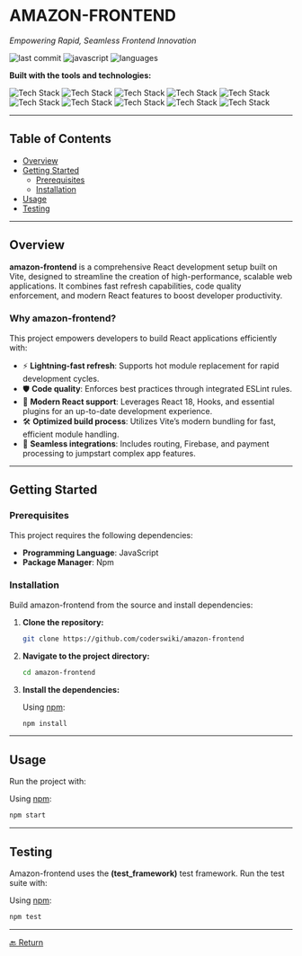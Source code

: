 # AMAZON-FRONTEND

_Empowering Rapid, Seamless Frontend Innovation_

![last commit](https://img.shields.io/badge/last%20commit-december%2024-blue)
![javascript](https://img.shields.io/badge/javascript-52.7%25-yellow)
![languages](https://img.shields.io/badge/languages-9-blue)

**Built with the tools and technologies:**

![Tech Stack](https://img.shields.io/badge/-JSON-informational)
![Tech Stack](https://img.shields.io/badge/-Markdown-informational)
![Tech Stack](https://img.shields.io/badge/-HTML-red)
![Tech Stack](https://img.shields.io/badge/-Firebase-orange)
![Tech Stack](https://img.shields.io/badge/-TOML-red)
![Tech Stack](https://img.shields.io/badge/-JavaScript-yellow)
![Tech Stack](https://img.shields.io/badge/-React-blue)
![Tech Stack](https://img.shields.io/badge/-Vite-purple)
![Tech Stack](https://img.shields.io/badge/-ESLint-purple)
![Tech Stack](https://img.shields.io/badge/-Axios-purple)

---

## Table of Contents

-  [Overview](#overview)
-  [Getting Started](#getting-started)
   -  [Prerequisites](#prerequisites)
   -  [Installation](#installation)
-  [Usage](#usage)
-  [Testing](#testing)

---

## Overview

**amazon-frontend** is a comprehensive React development setup built on Vite, designed to streamline the creation of high-performance, scalable web applications. It combines fast refresh capabilities, code quality enforcement, and modern React features to boost developer productivity.

### Why amazon-frontend?

This project empowers developers to build React applications efficiently with:

-  ⚡ **Lightning-fast refresh**: Supports hot module replacement for rapid development cycles.
-  🛡 **Code quality**: Enforces best practices through integrated ESLint rules.
-  🧠 **Modern React support**: Leverages React 18, Hooks, and essential plugins for an up-to-date development experience.
-  🛠 **Optimized build process**: Utilizes Vite’s modern bundling for fast, efficient module handling.
-  🔌 **Seamless integrations**: Includes routing, Firebase, and payment processing to jumpstart complex app features.

---

## Getting Started

### Prerequisites

This project requires the following dependencies:

-  **Programming Language**: JavaScript
-  **Package Manager**: Npm

### Installation

Build amazon-frontend from the source and install dependencies:

1. **Clone the repository:**

   ```bash
   git clone https://github.com/coderswiki/amazon-frontend
   ```

2. **Navigate to the project directory:**

   ```bash
   cd amazon-frontend
   ```

3. **Install the dependencies:**

   Using [npm](https://www.npmjs.com/):

   ```bash
   npm install
   ```

---

## Usage

Run the project with:

Using [npm](https://www.npmjs.com/):

```bash
npm start
```

---

## Testing

Amazon-frontend uses the **(test_framework)** test framework. Run the test suite with:

Using [npm](https://www.npmjs.com/):

```bash
npm test
```

---

[🔙 Return](#amazon-frontend)
